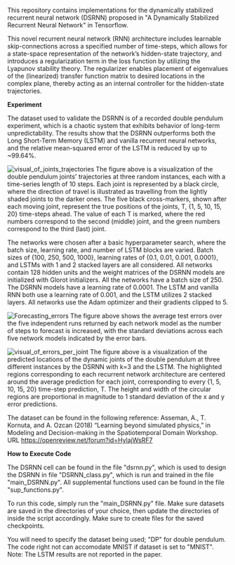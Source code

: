 This repository contains implementations for the dynamically stabilized recurrent neural network (DSRNN) proposed in "A Dynamically Stabilized Recurrent Neural Network" in Tensorflow.

This novel recurrent neural network (RNN) architecture includes learnable skip-connections across a specified number of time-steps, which allows for a state-space representation of the network’s hidden-state trajectory, and introduces a regularization term in the loss function by utilizing the Lyapunov stability theory. The regularizer enables placement of eigenvalues of the (linearized) transfer function matrix to desired locations in the complex plane, thereby acting as an internal controller for the hidden-state trajectories.

**Experiment**

The dataset used to validate the DSRNN is of a recorded double pendulum experiment, which is a chaotic system that exhibits behavior of long-term unpredictability. The results show that the DSRNN outperforms both the Long Short-Term Memory (LSTM) and vanilla recurrent neural networks, and the relative mean-squared error of the LSTM is reduced by up to ~99.64%. 

![visual_of_joints_trajectories](https://user-images.githubusercontent.com/44982976/122837944-050b1480-d2c3-11eb-8909-d89ff71a298a.png)
The figure above is a visualization of the double pendulum joints' trajectories at three random instances, each with a time-series length of 10 steps. Each joint is represented by a black circle, where the direction of travel is illustrated as travelling from the lightly shaded joints to the darker ones. The five black cross-markers, shown after each moving joint, represent the true positions of the joints, T, {1, 5, 10, 15, 20} time-steps ahead. The value of each T is marked, where the red numbers correspond to the second (middle) joint, and the green numbers correspond to the third (last) joint.

The networks were chosen after a basic hyperparameter search, where the batch size, learning rate, and number of LSTM blocks are varied. Batch sizes of {100, 250, 500, 1000}, learning rates of {0.1, 0.01, 0.001, 0.0001}, and LSTMs with 1 and 2 stacked layers are all considered. All networks contain 128 hidden units and the weight matrices of the DSRNN models are initialized with Glorot initializers. All the networks have a batch size of 250. The DSRNN models have a learning rate of 0.0001. The LSTM and vanilla RNN both use a learning rate of 0.001, and the LSTM utilizes 2 stacked layers. All networks use the Adam optimizer and their gradients clipped to 5. 

![Forecasting_errors](https://user-images.githubusercontent.com/44982976/122838307-cf1a6000-d2c3-11eb-920c-ac7612028268.png)
The figure above shows the average test errors over the five independent runs returned by each network model as the number of steps to forecast is increased, with the standard deviations across each five network models indicated by the error bars.

![visual_of_errors_per_joint](https://user-images.githubusercontent.com/44982976/122838319-d5a8d780-d2c3-11eb-8901-807a72de69f3.png)
The figure above is a visualization of the predicted locations of the dynamic joints of the double pendulum at three different instances by the DSRNN with k=3 and the LSTM. The highlighted regions corresponding to each recurrent network architecture are centered around the average prediction for each joint, corresponding to every {1, 5, 10, 15, 20} time-step prediction, T. The height and width of the circular regions are proportional in magnitude to 1 standard deviation of the x and y error predictions.

The dataset can be found in the following reference:
    Asseman, A., T. Kornuta, and A. Ozcan (2018) “Learning beyond simulated physics,” in Modeling and Decision-making in the Spatiotemporal Domain Workshop.
    URL https://openreview.net/forum?id=HylajWsRF7

**How to Execute Code**

The DSRNN cell can be found in the file "dsrnn.py", which is used to design the DSRNN in file "DSRNN_class.py", which is run and trained in the file "main_DSRNN.py". All supplemental functions used can be found in the file "sup_functions.py". 

To run this code, simply run the "main_DSRNN.py" file. Make sure datasets are saved in the directories of your choice, then update the directories of inside the script accordingly. Make sure to create files for the saved checkpoints.

You will need to specify the dataset being used; "DP" for double pendulum. The code right not can accomodate MNIST if dataset is set to "MNIST". Note: The LSTM results are not reported in the paper.
